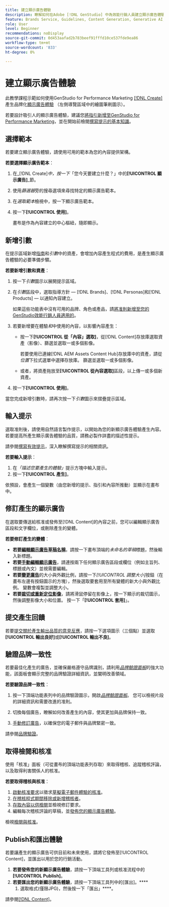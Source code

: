 ```yaml
---
title: 建立顯示廣告體驗
description: 瞭解如何在Adobe [!DNL GenStudio] 中為效能行銷人員建立顯示廣告體驗。
feature: Brands Service, Guidelines, Content Generation, Generative AI, Create, Experiences, Variant Generation
role: User
level: Beginner
recommendations: noDisplay
source-git-commit: 0d453aafad2b783beef91fffd10ce537fde9ea86
workflow-type: tm+mt
source-wordcount: '833'
ht-degree: 0%

---
```


# 建立顯示廣告體驗

此教學課程示範如何使用GenStudio for Performance Marketing [[!DNL Create]](/help/user-guide/create/overview.md)產生品牌化[顯示廣告體驗](display-ad-experiences.md) （左側導覽區域中的繪圖筆刷圖示）。

若要設計吸引人的顯示廣告體驗，建議您[將指引新增至GenStudio for Performance Marketing](/help/user-guide/guidelines/add-guidelines.md)，並在開始前檢閱[撰寫提示的基本知識](/help/user-guide/effective-prompts.md)。

## 選擇範本

若要建立顯示廣告體驗，請使用可用的範本為您的內容提供架構。

**若要選擇顯示廣告範本**：

1. 在&#x200B;_[!DNL Create]_中，按一下_「您今天要建立什麼？」中的&#x200B;**[!UICONTROL 顯示廣告]**_節。
1. 使用&#x200B;_篩選器_&#x200B;旁的搜尋選項來尋找特定的顯示廣告範本。
1. 在&#x200B;_選取範本_&#x200B;檢視中，按一下顯示廣告範本。
1. 按一下&#x200B;**[!UICONTROL 使用]**。

   畫布是作為內容建立的中心樞紐，隨即顯示。

## 新增引數

在提示區域新增[指南](/help/user-guide/guidelines/overview.md)和&#x200B;_引數_&#x200B;中的資產，會增加內容產生程式的費用，是產生顯示廣告體驗的必要準備步驟。

**若要新增引數和資產**：

1. 按一下&#x200B;_引數_&#x200B;圖示以展開提示區域。
1. 在&#x200B;_引數_&#x200B;區段中，選取指導方針 — [!DNL Brands]、[!DNL Personas]和[!DNL Products] — 以通知內容建立。

   如果這些功能表中沒有可用的品牌、角色或產品，請[將准則新增至您的GenStudio效能行銷人員適用的](/help/user-guide/guidelines/add-guidelines.md)。

1. 若要新增要在體驗&#x200B;*和*&#x200B;中使用的內容，以影響內容產生：
   * 按一下&#x200B;**[!UICONTROL 從「內容」選取]**，從[!DNL Content]存放庫選取資產（影像）、篩選並選取一或多個影像。

     若要使用已連線[!DNL AEM Assets Content Hub]存放庫中的資產，請從&#x200B;_位置_&#x200B;下拉式選單中選擇存放庫。 篩選並選取一或多個影像。

   * 或者，將資產拖放至&#x200B;**[!UICONTROL 從內容選取]**&#x200B;區段，以上傳一或多個新資產。
1. 按一下&#x200B;**[!UICONTROL 使用]**。

當您完成新增引數時，請再次按一下&#x200B;_引數_&#x200B;圖示來摺疊提示區域。

## 輸入提示

選取准則後，請使用自然語言製作提示，以開始為您的新顯示廣告體驗產生內容。 若要提高所產生顯示廣告體驗的品質，請務必製作詳盡的描述性提示。

請參閱[撰寫有效提示](/help/user-guide/effective-prompts.md)，深入瞭解撰寫提示的相關資訊。

**若要輸入提示**：

1. 在&#x200B;_「描述您要產生的體驗」_&#x200B;提示方塊中輸入提示。
1. 按一下&#x200B;**[!UICONTROL 產生]**。

依預設，會產生一個變數（由您新增的提示、指引和內容所推動）並顯示在畫布中。

## 修訂產生的顯示廣告

在選取要傳送給核准或發佈至[!DNL Content]的內容之前，您可以編輯顯示廣告區段和文字欄位，或刪除產生的變體。

**若要修訂產生的變體**：

* **若要[編輯顯示廣告草稿名稱](/help/user-guide/create/manage-variants.md#change-draft-name)**，請按一下畫布頂端的&#x200B;_未命名的草稿_&#x200B;標題，然後輸入新標題。
* **若要[手動編輯顯示廣告](/help/user-guide/create/manage-variants.md#manually-edit-text)**，請連按兩下任何顯示廣告區段或欄位（例如主旨列、標題或內文）並視需要編輯。
* **若要[變更廣告](/help/user-guide/create/manage-variants.md#change-aspect-ratio)**&#x200B;的大小與外觀比例，請按一下&#x200B;_[!UICONTROL 調整大小]_&#x200B;按鈕（在畫布左邊有按鈕圖示的方塊），然後選取要套用至所有變體的新大小與外觀比例。 變數會複製並調整大小。
* **若要[裁切或重新定位影像](/help/user-guide/create/manage-variants.md#crop-assets)**，請將滑鼠停留在影像上，按一下顯示的裁切圖示，然後調整影像大小和位置。 按一下「**[!UICONTROL 套用]**」。

<!-- # Preview for device
When revising and preparing email experiences, you can toggle between previews for desktop and mobile views to ensure coherence and visual appeal of draft variants.
**To preview variants for desktop and mobile devices** toggle the device preview option—between **desktop** and **mobile**—in the right menu bar (computer and phone icons) to preview how variants appear. -->

## 提交產生回饋

若要[提交關於產生輸出品質的意見反應](/help/user-guide/create/manage-variants.md#generation-feedback)，請按一下選項圖示（三個點）並選取&#x200B;**[!UICONTROL 輸出良好]**&#x200B;或&#x200B;**[!UICONTROL 輸出不良]**。

## 驗證品牌一致性

若要最佳化產生的廣告，並確保嚴格遵守品牌識別，請利用&#x200B;[_品牌驗證面板_](/help/user-guide/guidelines/brand-validation.md#brand-validation-panel)&#x200B;的強大功能，該面板會顯示完整的品牌驗證詳細資訊，並闡明改善領域。

**若要驗證品牌一致性**：

1. 按一下頂端功能表列中的品牌驗證圖示，開啟&#x200B;[_品牌驗證面板_](/help/user-guide/guidelines/brand-validation.md#brand-validation-panel)。 您可以檢視片段的詳細資訊和需要改進的准則。

1. 切換每個廣告，瞭解如何改善產生的內容，使其更加與品牌保持一致。
1. [手動修訂廣告](#revise-generated-display-ads)，以確保您的電子郵件與品牌緊密一致。

請參閱[品牌驗證](/help/user-guide/guidelines/brand-validation.md)。

## 取得檢閱和核准

使用「核准」面板（可從畫布的頂端功能表列存取）來取得稽核、追蹤稽核評論，以及取得利害關係人的核准。

**若要取得稽核與核准**：

1. [啟動核准要求](/help/user-guide/approvals/request-review.md)以徵求[草擬電子郵件體驗的核准](/help/user-guide/approvals/approve-content.md)。
1. [在稽核程式期間移除或新增稽核者](/help/user-guide/approvals/review-and-edit.md#manage-approvals)。
1. [存取內容以供檢閱](/help/user-guide/approvals/review-and-edit.md#access-content-for-review)並檢視修訂要求。
1. 編輯每次稽核評論的草稿，並[發佈您的顯示廣告體驗](#publish-and-export-experience)。

檢視[檢閱與核准](/help/user-guide/approvals/overview.md)。

## Publish和匯出體驗

若要讓產生的顯示廣告可供目前和未來使用，請將它發佈至[!UICONTROL Content]，並匯出以用於您的行銷活動。

1. **若要發佈您的新顯示廣告體驗**，請按一下頂端工具列或核准流程中的&#x200B;**[!UICONTROL Publish]**。
1. **若要匯出您的新顯示廣告體驗**，請按一下頂端工具列中的[匯出]。****
   1. 選取格式(僅限JPG)，然後按一下「匯出」****。

請參閱[[!DNL Content]](/help/user-guide/content/overview.md#search-and-find-approved-content)。